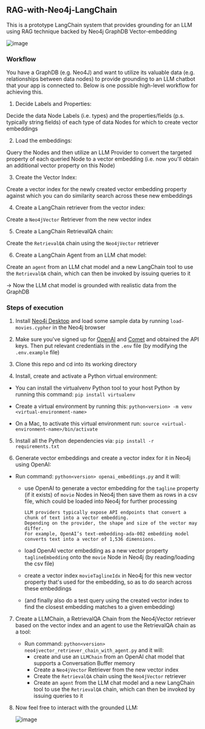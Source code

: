 ## RAG-with-Neo4j-LangChain
This is a prototype LangChain system that provides grounding for an LLM using RAG technique backed by Neo4j GraphDB Vector-embedding

![image](https://github.com/HarveyYifanLi/RAG-with-Neo4j-LangChain/assets/17951024/f366ed80-b347-4862-924b-dba72f88f0c5)


### Workflow
  You have a GraphDB (e.g. Neo4J) and want to utilize its valuable data (e.g. relationships between data nodes) to provide grounding to
  an LLM chatbot that your app is connected to. Below is one possible high-level workflow for achieving this.
  
  1. Decide Labels and Properties:
  
  Decide the data Node Labels (i.e. types) and the properties/fields (p.s. typically string fields) of each type of data Nodes for which to create vector embeddings
  
  2. Load the embeddings:
  
  Query the Nodes and then utilize an LLM Provider to convert the targeted property of each queried Node to a vector embedding (i.e. now you'll obtain an additional vector property on this Node)
  
  3. Create the Vector Index:
  
  Create a vector index for the newly created vector embedding property against which you can do similarity search across these new embeddings
  
  4. Create a LangChain retriever from the vector index:
  
  Create a `Neo4jVector` Retriever from the new vector index
  
  5. Create a LangChain RetrievalQA chain:
  
  Create the `RetrievalQA` chain using the `Neo4jVector` retriever
  
  6. Create a LangChain Agent from an LLM chat model:
  
  Create an `agent` from an LLM chat model and a new LangChain tool to use the `RetrievalQA` chain, which can then be invoked by issuing queries to it
  
  -> Now the LLM chat model is grounded with realistic data from the GraphDB

### Steps of execution
  1. Install [Neo4j Desktop](https://neo4j.com/download/) and load some sample data by running `load-movies.cypher` in the Neo4j browser

  2. Make sure you've signed up for [OpenAI](https://openai.com/blog/openai-api) and [Comet](https://www.comet.com/signup?utm_source=mit_dl&utm_medium=partner&utm_content=github) and obtained the API keys.
Then put relevant credentials in the `.env` file (by modifying the `.env.example` file)
   
  3. Clone this repo and cd into its working directory
   
  4. Install, create and activate a Python virtual environment:
     
   - You can install the virtualvenv Python tool to your host Python by running this command: `pip install virtualenv`
   
   - Create a virtual environment by running this: `python<version> -m venv <virtual-environment-name>`
   
   - On a Mac, to activate this virtual environment run: `source <virtual-environment-name>/bin/activate`

  5. Install all the Python dependencies via: `pip install -r requirements.txt`

  6. Generate vector embeddings and create a vector index for it in Neo4j using OpenAI:
     
   - Run command: `python<version> openai_embeddings.py` and it will:
     - use OpenAI to generate a vector embedding for the `tagline` property (if it exists) of `movie` Nodes in Neo4j then save them as rows in a csv file, which could be loaded into Neo4j for further processing
       
       ```
       LLM providers typically expose API endpoints that convert a chunk of text into a vector embedding.
       Depending on the provider, the shape and size of the vector may differ.
       For example, OpenAI’s text-embedding-ada-002 embedding model converts text into a vector of 1,536 dimensions.
        ```

     - load OpenAI vector embedding as a new vector property `taglineEmbedding` onto the `movie` Node in Neo4j (by reading/loading the csv file)
     - create a vector index `movieTaglineIdx` in Neo4j for this new vector property that's used for the embedding, so as to do search across these embeddings
     - (and finally also do a test query using the created vector index to find the closest embedding matches to a given embedding)

  7. Create a LLMChain, a RetrievalQA Chain from the Neo4jVector retriever based on the vector index and an agent to use the RetrievalQA chain as a tool:

     - Run command: `python<version> neo4jvector_retriever_chain_with_agent.py` and it will:
       - create and use an `LLMChain` from an OpenAI chat model that supports a Conversation Buffer memory
       - Create a `Neo4jVector` Retriever from the new vector index
       - Create the `RetrievalQA` chain using the `Neo4jVector` retriever
       - Create an `agent` from the LLM chat model and a new LangChain tool to use the `RetrievalQA` chain, which can then be invoked by issuing queries to it

  8. Now feel free to interact with the grounded LLM:

      ![image](https://github.com/HarveyYifanLi/RAG-with-Neo4j-LangChain/assets/17951024/eacede0f-1e47-44f0-b57a-42d1127359a5)


  
